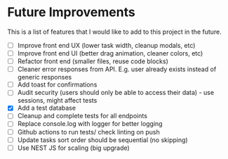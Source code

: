 # Future Improvements

This is a list of features that I would like to add to this project in the future.

-   [ ] Improve front end UX (lower task width, cleanup modals, etc)
-   [ ] Improve front end UI (better drag animation, cleaner colors, etc)
-   [ ] Refactor front end (smaller files, reuse code blocks)
-   [ ] Cleaner error responses from API. E.g. user already exists instead of generic responses
-   [ ] Add toast for confirmations
-   [ ] Audit security (users should only be able to access their data) - use sessions, might affect tests
-   [x] Add a test database
-   [ ] Cleanup and complete tests for all endpoints
-   [ ] Replace console.log with logger for better logging
-   [ ] Github actions to run tests/ check linting on push
-   [ ] Update tasks sort order should be sequential (no skipping)
-   [ ] Use NEST JS for scaling (big upgrade)
